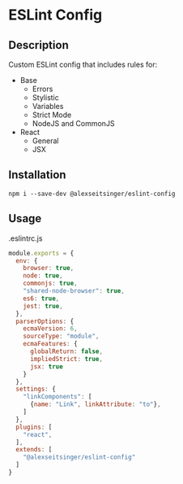 # ESLint Config

## Description

Custom ESLint config that includes rules for:

- Base
  - Errors
  - Stylistic
  - Variables
  - Strict Mode
  - NodeJS and CommonJS
- React
  - General
  - JSX

## Installation

```
npm i --save-dev @alexseitsinger/eslint-config
```

## Usage

.eslintrc.js

```javascript
module.exports = {
  env: {
    browser: true,
    node: true,
    commonjs: true,
    "shared-node-browser": true,
    es6: true,
    jest: true,
  },
  parserOptions: {
    ecmaVersion: 6,
    sourceType: "module",
    ecmaFeatures: {
      globalReturn: false,
      impliedStrict: true,
      jsx: true
    }
  },
  settings: {
    "linkComponents": [
      {name: "Link", linkAttribute: "to"},
    ]
  },
  plugins: [
    "react",
  ],
  extends: [
    "@alexseitsinger/eslint-config"
  ]
}
```
